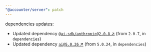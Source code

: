 ```yaml
---
"@accounter/server": patch
---
```

dependencies updates:
  - Updated dependency [`@ai-sdk/anthropic@2.0.8` ↗︎](https://www.npmjs.com/package/@ai-sdk/anthropic/v/2.0.8) (from `2.0.7`, in `dependencies`)
  - Updated dependency [`ai@5.0.26` ↗︎](https://www.npmjs.com/package/ai/v/5.0.26) (from `5.0.24`, in `dependencies`)
